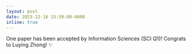 ```yaml
---
layout: post
date: 2023-12-16 15:59:00-0400
inline: true
---
```


One paper has been accepted by Information Sciences (SCI Q1)! Congrats to Luying Zhong! :sparkles:
